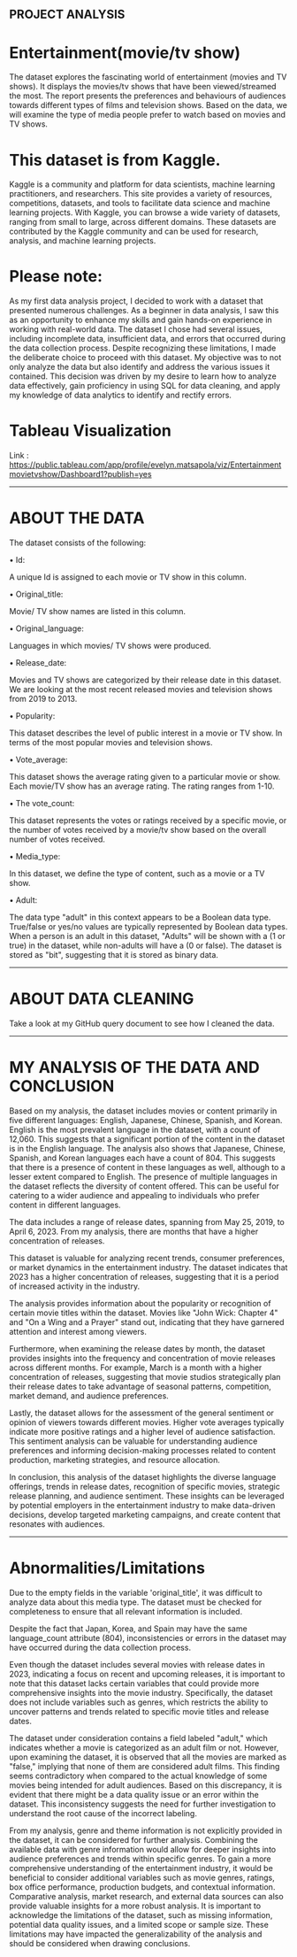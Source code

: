 ## PROJECT ANALYSIS

# Entertainment(movie/tv show)

The dataset explores the fascinating world of entertainment (movies and TV shows). It displays the movies/tv shows that have been viewed/streamed the most. 
The report presents the preferences and behaviours of audiences towards different types of films and television shows.
Based on the data, we will examine the type of media people prefer to watch based on movies and TV shows.

# This dataset is from Kaggle. 
Kaggle is a community and platform for data scientists, machine learning practitioners, and researchers. This site provides a variety of resources, competitions, datasets, and tools to facilitate data science and machine learning projects. With Kaggle, you can browse a wide variety of datasets, ranging from small to large, across different domains. These datasets are contributed by the Kaggle community and can be used for research, analysis, and machine learning projects.

# Please note:

As my first data analysis project, I decided to work with a dataset that presented numerous challenges. As a beginner in data analysis, I saw this as an opportunity to enhance my skills and gain hands-on experience in working with real-world data. The dataset I chose had several issues, including incomplete data, insufficient data, and errors that occurred during the data collection process.
Despite recognizing these limitations, I made the deliberate choice to proceed with this dataset. My objective was to not only analyze the data but also identify and address the various issues it contained. This decision was driven by my desire to learn how to analyze data effectively, gain proficiency in using SQL for data cleaning, and apply my knowledge of data analytics to identify and rectify errors.



# Tableau Visualization
Link : https://public.tableau.com/app/profile/evelyn.matsapola/viz/Entertainmentmovietvshow/Dashboard1?publish=yes

-----------------------------------------------------------------------------------------------------------------------------------

# ABOUT THE DATA

The dataset consists of the following:


•	Id:

A unique Id is assigned to each movie or TV show in this column. 



• Original_title:

Movie/ TV show names are listed in this column.



• Original_language:

 Languages in which movies/ TV shows were produced.



• Release_date:

Movies and TV shows are categorized by their release date in this dataset. We are looking at the most recent released movies and television shows from 2019 to 2013.



•	Popularity:

This dataset describes the level of public interest in a movie or TV show. In terms of the most popular movies and television shows.



•	Vote_average:

This dataset shows the average rating given to a particular movie or show. Each movie/TV show has an average rating. The rating ranges from 1-10. 



•	The vote_count:

This dataset represents the votes or ratings received by a specific movie, or the number of votes received by a movie/tv show based on the overall number of votes received.



•	Media_type:

In this dataset, we define the type of content, such as a movie or a TV show.



•	Adult:

The data type "adult" in this context appears to be a Boolean data type. True/false or yes/no values are typically represented by Boolean data types. When a person is an adult in this dataset, "Adults" will be shown with a (1 or true) in the dataset, while non-adults will have a (0 or false). The dataset is stored as "bit", suggesting that it is stored as binary data.

-----------------------------------------------------------------------------------------------------------------------------------------

# ABOUT DATA CLEANING

Take a look at my GitHub query document to see how I cleaned the data.

-----------------------------------------------------------------------------------------------------------------------------------------

# MY ANALYSIS OF THE DATA AND CONCLUSION


Based on my analysis, the dataset includes movies or content primarily in five different languages: English, Japanese, Chinese, Spanish, and Korean. English is the most prevalent language in the dataset, with a count of 12,060. This suggests that a significant portion of the content in the dataset is in the English language. The analysis also shows that Japanese, Chinese, Spanish, and Korean languages each have a count of 804. This suggests that there is a presence of content in these languages as well, although to a lesser extent compared to English. The presence of multiple languages in the dataset reflects the diversity of content offered. This can be useful for catering to a wider audience and appealing to individuals who prefer content in different languages.

The data includes a range of release dates, spanning from May 25, 2019, to April 6, 2023. From my analysis, there are months that have a higher concentration of releases.

This dataset is valuable for analyzing recent trends, consumer preferences, or market dynamics in the entertainment industry. The dataset indicates that 2023 has a higher concentration of releases, suggesting that it is a period of increased activity in the industry.

The analysis provides information about the popularity or recognition of certain movie titles within the dataset. Movies like "John Wick: Chapter 4" and "On a Wing and a Prayer" stand out, indicating that they have garnered attention and interest among viewers.

Furthermore, when examining the release dates by month, the dataset provides insights into the frequency and concentration of movie releases across different months. For example, March is a month with a higher concentration of releases, suggesting that movie studios strategically plan their release dates to take advantage of seasonal patterns, competition, market demand, and audience preferences.

Lastly, the dataset allows for the assessment of the general sentiment or opinion of viewers towards different movies. Higher vote averages typically indicate more positive ratings and a higher level of audience satisfaction. This sentiment analysis can be valuable for understanding audience preferences and informing decision-making processes related to content production, marketing strategies, and resource allocation.

In conclusion, this analysis of the dataset highlights the diverse language offerings, trends in release dates, recognition of specific movies, strategic release planning, and audience sentiment. These insights can be leveraged by potential employers in the entertainment industry to make data-driven decisions, develop targeted marketing campaigns, and create content that resonates with audiences.


------------------------------------------------------------------------------------------------------------------------------------------

# Abnormalities/Limitations

Due to the empty fields in the variable 'original_title', it was difficult to analyze data about this media type. The dataset must be checked for completeness to ensure that all relevant information is included.

Despite the fact that Japan, Korea, and Spain may have the same language_count attribute (804), inconsistencies or errors in the dataset may have occurred during the data collection process.

Even though the dataset includes several movies with release dates in 2023, indicating a focus on recent and upcoming releases, it is important to note that this dataset lacks certain variables that could provide more comprehensive insights into the movie industry. Specifically, the dataset does not include variables such as genres, which restricts the ability to uncover patterns and trends related to specific movie titles and release dates.

The dataset under consideration contains a field labeled "adult," which indicates whether a movie is categorized as an adult film or not. However, upon examining the dataset, it is observed that all the movies are marked as "false," implying that none of them are considered adult films. This finding seems contradictory when compared to the actual knowledge of some movies being intended for adult audiences.
Based on this discrepancy, it is evident that there might be a data quality issue or an error within the dataset. This inconsistency suggests the need for further investigation to understand the root cause of the incorrect labeling.

From my analysis, genre and theme information is not explicitly provided in the dataset, it can be considered for further analysis. Combining the available data with genre information would allow for deeper insights into audience preferences and trends within specific genres.
To gain a more comprehensive understanding of the entertainment industry, it would be beneficial to consider additional variables such as movie genres, ratings, box office performance, production budgets, and contextual information. Comparative analysis, market research, and external data sources can also provide valuable insights for a more robust analysis.
It is important to acknowledge the limitations of the dataset, such as missing information, potential data quality issues, and a limited scope or sample size. These limitations may have impacted the generalizability of the analysis and should be considered when drawing conclusions.



